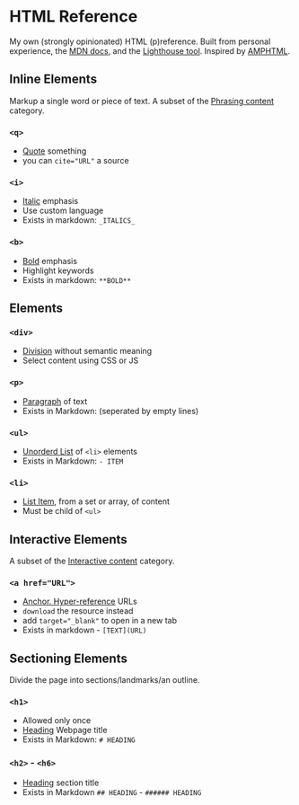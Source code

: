 # HTML Reference

My own (strongly opinionated) HTML (p)reference. Built from personal experience, the [MDN docs](https://developer.mozilla.org/en-US/docs/Web/HTML/Reference), and the [Lighthouse tool](https://github.com/GoogleChrome/lighthouse#readme). Inspired by [AMPHTML](https://amp.dev/documentation/guides-and-tutorials/learn/spec/amphtml/).

## Inline Elements

Markup a single word or piece of text. A subset of the [Phrasing content](https://html.spec.whatwg.org/multipage/dom.html#phrasing-content) category.

### `<q>`

- [Quote][mdn-q] something
- you can `cite="URL"` a source

### `<i>`

- [Italic][mdn-i] emphasis
- Use custom language
- Exists in markdown: `_ITALICS_`

### `<b>`

- [Bold][mdn-b] emphasis
- Highlight keywords
- Exists in markdown: `**BOLD**`

## Elements

### `<div>`

- [Division][mdn-div] without semantic meaning
- Select content using CSS or JS

### `<p>`

- [Paragraph][mdn-p] of text
- Exists in Markdown: (seperated by empty lines)

### `<ul>`

- [Unorderd List][mdn-ul] of `<li>` elements
- Exists in Markdown: `- ITEM`

### `<li>`

- [List Item][mdn-li], from a set or array, of content
- Must be child of `<ul>`

## Interactive Elements

A subset of the [Interactive content](https://html.spec.whatwg.org/multipage/dom.html#interactive-content) category.

### `<a href="URL">`

- [Anchor. Hyper-reference][mdn-a] URLs
- `download` the resource instead
- add `target="_blank"` to open in a new tab
- Exists in markdown - `[TEXT](URL)`

## Sectioning Elements

Divide the page into sections/landmarks/an outline.

### `<h1>`

- Allowed only once
- [Heading][mdn-headings] Webpage title
- Exists in Markdown: `# HEADING`

### `<h2>` - `<h6>`

- [Heading][mdn-headings] section title
- Exists in Markdown `## HEADING` - `###### HEADING`

[mdn-a]: https://developer.mozilla.org/en-US/docs/Web/HTML/Element/a
[mdn-q]: https://developer.mozilla.org/en-US/docs/Web/HTML/Element/q
[mdn-i]: https://developer.mozilla.org/en-US/docs/Web/HTML/Element/i
[mdn-b]: https://developer.mozilla.org/en-US/docs/Web/HTML/Element/b
[mdn-div]: https://developer.mozilla.org/en-US/docs/Web/HTML/Element/div
[mdn-p]: https://developer.mozilla.org/en-US/docs/Web/HTML/Element/p
[mdn-ul]: https://developer.mozilla.org/en-US/docs/Web/HTML/Element/ul
[mdn-li]: https://developer.mozilla.org/en-US/docs/Web/HTML/Element/li
[mdn-headings]: https://developer.mozilla.org/en-US/docs/Web/HTML/Element/Heading_Elements
